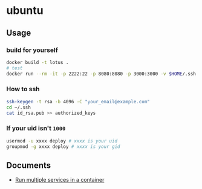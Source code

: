 # ubuntu

## Usage

### build for yourself

```bash
docker build -t lotus .
# test
docker run --rm -it -p 2222:22 -p 8080:8080 -p 3000:3000 -v $HOME/.ssh:/home/deploy/.ssh -v $HOME/workspace:/workspace lotus:latest
```

### How to ssh

```bash
ssh-keygen -t rsa -b 4096 -C "your_email@example.com"
cd ~/.ssh
cat id_rsa.pub >> authorized_keys
```

### If your uid isn't `1000`

```bash
usermod -u xxxx deploy # xxxx is your uid
groupmod -g xxxx deploy # xxxx is your gid
```

## Documents

-   [Run multiple services in a container](https://docs.docker.com/config/containers/multi-service_container/)
